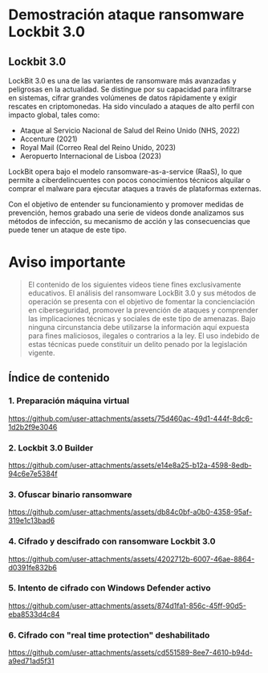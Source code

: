 # Demostración ataque ransomware Lockbit 3.0

## Lockbit 3.0

LockBit 3.0 es una de las variantes de ransomware más avanzadas y peligrosas en la actualidad. Se distingue por su capacidad para infiltrarse en sistemas, cifrar grandes volúmenes de datos rápidamente y exigir rescates en criptomonedas. Ha sido vinculado a ataques de alto perfil con impacto global, tales como:

  * Ataque al Servicio Nacional de Salud del Reino Unido (NHS, 2022)
  * Accenture (2021)
  * Royal Mail (Correo Real del Reino Unido, 2023)
  * Aeropuerto Internacional de Lisboa (2023)

LockBit opera bajo el modelo ransomware-as-a-service (RaaS), lo que permite a ciberdelincuentes con pocos conocimientos técnicos alquilar o comprar el malware para ejecutar ataques a través de plataformas externas.

Con el objetivo de entender su funcionamiento y promover medidas de prevención, hemos grabado una serie de videos donde analizamos sus métodos de infección, su mecanismo de acción y las consecuencias que puede tener un ataque de este tipo.


# Aviso importante

> El contenido de los siguientes videos tiene fines exclusivamente educativos. El análisis del ransomware LockBit 3.0 y sus métodos de operación se presenta con el objetivo de fomentar la concienciación en ciberseguridad, promover la prevención de ataques y comprender las implicaciones técnicas y sociales de este tipo de amenazas.
> Bajo ninguna circunstancia debe utilizarse la información aquí expuesta para fines maliciosos, ilegales o contrarios a la ley. El uso indebido de estas técnicas puede constituir un delito penado por la legislación vigente.

## Índice de contenido

### 1. Preparación máquina virtual

   https://github.com/user-attachments/assets/75d460ac-49d1-444f-8dc6-1d2b2f9e3046

### 2. Lockbit 3.0 Builder

   https://github.com/user-attachments/assets/e14e8a25-b12a-4598-8edb-94c6e7e5384f

### 3. Ofuscar binario ransomware

   https://github.com/user-attachments/assets/db84c0bf-a0b0-4358-95af-319e1c13bad6

### 4. Cifrado y descifrado con ransomware Lockbit 3.0

   https://github.com/user-attachments/assets/4202712b-6007-46ae-8864-d0391fe832b6

### 5. Intento de cifrado con Windows Defender activo

   https://github.com/user-attachments/assets/874d1fa1-856c-45ff-90d5-eba8533d4c84

### 6. Cifrado con "real time protection" deshabilitado

   https://github.com/user-attachments/assets/cd551589-8ee7-4610-b94d-a9ed71ad5f31



